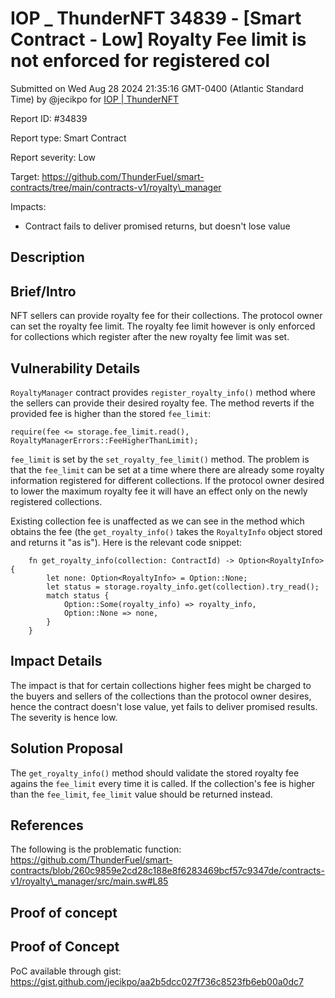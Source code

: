 # IOP \_ ThunderNFT 34839 - \[Smart Contract - Low] Royalty Fee limit is not enforced for registered col

Submitted on Wed Aug 28 2024 21:35:16 GMT-0400 (Atlantic Standard Time) by @jecikpo for [IOP | ThunderNFT](https://immunefi.com/bounty/thundernft-iop/)

Report ID: #34839

Report type: Smart Contract

Report severity: Low

Target: https://github.com/ThunderFuel/smart-contracts/tree/main/contracts-v1/royalty\_manager

Impacts:

* Contract fails to deliver promised returns, but doesn't lose value

## Description

## Brief/Intro

NFT sellers can provide royalty fee for their collections. The protocol owner can set the royalty fee limit. The royalty fee limit however is only enforced for collections which register after the new royalty fee limit was set.

## Vulnerability Details

`RoyaltyManager` contract provides `register_royalty_info()` method where the sellers can provide their desired royalty fee. The method reverts if the provided fee is higher than the stored `fee_limit`:

```
require(fee <= storage.fee_limit.read(), RoyaltyManagerErrors::FeeHigherThanLimit);
```

`fee_limit` is set by the `set_royalty_fee_limit()` method. The problem is that the `fee_limit` can be set at a time where there are already some royalty information registered for different collections. If the protocol owner desired to lower the maximum royalty fee it will have an effect only on the newly registered collections.

Existing collection fee is unaffected as we can see in the method which obtains the fee (the `get_royalty_info()` takes the `RoyaltyInfo` object stored and returns it "as is"). Here is the relevant code snippet:

```
    fn get_royalty_info(collection: ContractId) -> Option<RoyaltyInfo> {
        let none: Option<RoyaltyInfo> = Option::None;
        let status = storage.royalty_info.get(collection).try_read();
        match status {
            Option::Some(royalty_info) => royalty_info,
            Option::None => none,
        }
    }
```

## Impact Details

The impact is that for certain collections higher fees might be charged to the buyers and sellers of the collections than the protocol owner desires, hence the contract doesn't lose value, yet fails to deliver promised results. The severity is hence low.

## Solution Proposal

The `get_royalty_info()` method should validate the stored royalty fee agains the `fee_limit` every time it is called. If the collection's fee is higher than the `fee_limit`, `fee_limit` value should be returned instead.

## References

The following is the problematic function: https://github.com/ThunderFuel/smart-contracts/blob/260c9859e2cd28c188e8f6283469bcf57c9347de/contracts-v1/royalty\_manager/src/main.sw#L85

## Proof of concept

## Proof of Concept

PoC available through gist: https://gist.github.com/jecikpo/aa2b5dcc027f736c8523fb6eb00a0dc7

